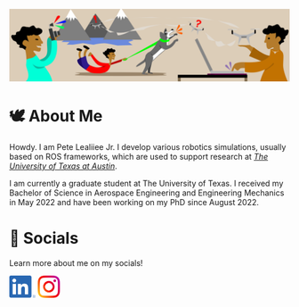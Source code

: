 ![_Pete Lealiiee Banner_](https://github.com/PeteLealiieeJ/PeteLealiieeJ/blob/main/images/gitbanner2.jpeg?raw=true)

# 🕊 About Me

Howdy. I am Pete Lealiiee Jr. I develop various robotics simulations, usually based on ROS frameworks, which are used to support research at [_The University of Texas at Austin_](https://www.ae.utexas.edu/research/controls-autonomy-robotics). 

I am currently a graduate student at The University of Texas. I received my Bachelor of Science in Aerospace Engineering and Engineering Mechanics in May 2022 and have been working on my PhD since August 2022.

# 🦭 Socials 

Learn more about me on my socials!

[<img src="https://github.com/PeteLealiieeJ/PeteLealiieeJ/blob/main/images/linkedIn.png?raw=true" height="40em" align="center" alt="Check out PeteLealiieeJ on LinkedIn" title="Check out PeteLealiieeJ on LinkedIn"/>](https://www.linkedin.com/in/PeteLealiieeJ/)
[<img src="https://github.com/PeteLealiieeJ/PeteLealiieeJ/blob/main/images/instagram.png?raw=true" height="40em" align="center" alt="Check out PeteLealiieeJ on Instagram" title="Check out PeteLealiieeJ on Instagram"/>](https://www.instagram.com/petelealiieejr/)


